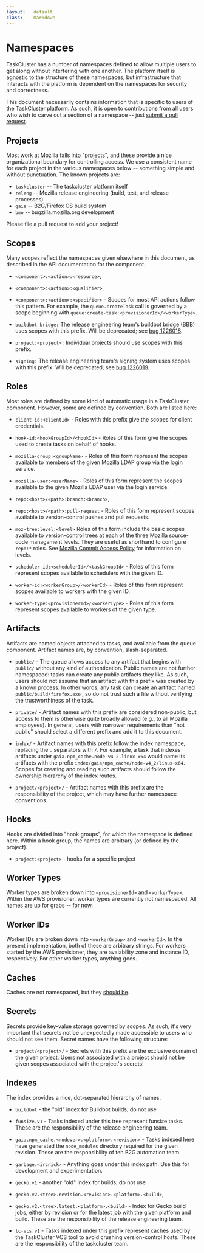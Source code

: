 ```yaml
---
layout:   default
class:    markdown
---
```


Namespaces
==========

TaskCluster has a number of namespaces defined to allow multiple users to get along without interfering with one another.
The platform itself is agnostic to the structure of these namespaces, but infrastructure that interacts with the platform is dependent on the namespaces for security and correctness.

This document necessarily contains information that is specific to users of the TaskCluster platform.
As such, it is open to contributions from all users who wish to carve out a section of a namespace -- just [submit a pull request](https://github.com/taskcluster/taskcluster-docs).

## Projects

Most work at Mozilla falls into "projects", and these provide a nice organizational boundary for controlling access.
We use a consistent name for each project in the various namespaces below -- something simple and without punctuation.
The known projects are:

 * `taskcluster` -- The taskcluster platform itself
 * `releng` -- Mozilla release engineering (build, test, and release processes)
 * `gaia` -- B2G/Firefox OS build system
 * `bmo` -- bugzilla.mozilla.org development

Please file a pull request to add your project!

## Scopes

Many scopes reflect the namespaces given elsewhere in this document, as described in the API documentation for the component.

* `<component>:<action>:<resource>`,
* `<component>:<action>:<qualifier>`,
* `<component>:<action>:<specifier>` -
   Scopes for most API actions follow this pattern.
   For example, the `queue.createTask` call is governed by a scope beginning with `queue:create-task:<provisionerId>/<workerType>`.

* `buildbot-bridge:`
   The release engineering team's buildbot bridge (BBB) uses scopes with this prefix.
   Will be deprecated; see [bug 1226018](https://bugzilla.mozilla.org/show_bug.cgi?id=1226018).

* `project:<project>:`
   Individual projects should use scopes with this prefix.

* `signing:`
   The release engineering team's signing system uses scopes with this prefix.
   Will be deprecated; see [bug 1226019](https://bugzilla.mozilla.org/show_bug.cgi?id=1226019).

## Roles

Most roles are defined by some kind of automatic usage in a TaskCluster component.
However, some are defined by convention.
Both are listed here:

* `client-id:<clientId>` -
   Roles with this prefix give the scopes for client credentials.

* `hook-id:<hookGroupId>/<hookId>` -
   Roles of this form give the scopes used to create tasks on behalf of hooks.

* `mozilla-group:<groupName>` -
   Roles of this form represent the scopes available to members of the given Mozilla LDAP group via the login service.

* `mozilla-user:<userName>` -
   Roles of this form represent the scopes available to the given Mozilla LDAP user via the login service.

* `repo:<host>/<path>:branch:<branch>`,
* `repo:<host>/<path>:pull-request` -
   Roles of this form represent scopes available to version-control pushes and pull requests.

* `moz-tree:level:<level>`
   Roles of this form include the basic scopes available to version-control trees at each of the three Mozilla source-code managament levels.
   They are useful as shorthand to configure `repo:*` roles.
   See [Mozilla Commit Access Policy](https://www.mozilla.org/en-US/about/governance/policies/commit/access-policy/) for information on levels.

* `scheduler-id:<schedulerId>/<taskGroupId>` -
   Roles of this form represent scopes available to schedulers with the given ID.

* `worker-id:<workerGroup>/<workerId>` -
   Roles of this form represent scopes available to workers with the given ID.

* `worker-type:<provisionerId>/<workerType>` -
   Roles of this form represent scopes available to workers of the given type.

## Artifacts

Artifacts are named objects attached to tasks, and available from the queue component.
Artifact names are, by convention, slash-separated.

* `public/` -
   The queue allows access to any artifact that begins with `public/` without any kind of authentication.
   Public names are not further namespaced: tasks can create any public artifacts they like.
   As such, users should not assume that an artifact with this prefix was created by a known process.
   In other words, any task can create an artifact named `public/build/firefox.exe` , so do not trust such a file without verifying the trustworthiness of the task.

* `private/` -
   Artifact names with this prefix are considered non-public, but access to them is otherwise quite broadly allowed (e.g., to all Mozilla employees).
   In general, users with narrower requirements than "not public" should select a different prefix and add it to this document.

* `index/` -
   Artifact names with this prefix follow the index namespace, replacing the `.` separators with `/`.
   For example, a task that indexes artifacts under `gaia.npm_cache.node-v4-2.linux-x64` would name its artifacts with the prefix `index/gaia/npm_cache/node-v4_2/linux-x64`.
   Scopes for creating and reading such artifacts should follow the ownership hierarchy of the index routes.

* `project/<project>/` -
   Artifact names with this prefix are the responsibility of the project, which may have further namespace conventions.

## Hooks

Hooks are divided into "hook groups", for which the namespace is defined here.
Within a hook group, the names are arbitrary (or defined by the project).

* `project:<project>` - hooks for a specific project

## Worker Types

Worker types are broken down into `<provisionerId>` and `<workerType>`.
Within the AWS provisioner, worker types are currently not namespaced.
All names are up for grabs -- [for now](https://bugzilla.mozilla.org/show_bug.cgi?id=1220686).

## Worker IDs

Worker IDs are broken down into `<workerGroup>` and `<workerId>`.
In the present implementation, both of these are arbitrary strings.
For workers started by the AWS provisioner, they are avaiability zone and instance ID, respectively.
For other worker types, anything goes.

## Caches

Caches are not namespaced, but they [should be](https://bugzilla.mozilla.org/show_bug.cgi?id=1220684).

## Secrets

Secrets provide key-value storage governed by scopes.
As such, it's very important that secrets not be unexpectedly made accessible to users who should not see them.
Secret names have the following structure:

* `project/<project>/` -
  Secrets with this prefix are the exclusive domain of the given project.
  Users not associated with a project should not be given scopes associated with the project's secrets!

## Indexes

The index provides a nice, dot-separated hierarchy of names.

* `buildbot` - the "old" index for Buildbot builds; do not use

* `funsize.v1` -
   Tasks indexed under this tree represent funsize tasks.
   These are the responsibility of the release engineering team.

* `gaia.npm_cache.<nodever>.<platform>.<revision>` -
   Tasks indexed here have generated the `node_modules` directory required for the given revision.
   These are the responsibility of teh B2G automation team.

* `garbage.<ircnick>` -
   Anything goes under this index path.
   Use this for development and experimentation.

* `gecko.v1` - another "old" index for builds; do not use

* `gecko.v2.<tree>.revision.<revision>.<platform>.<build>`,
* `gecko.v2.<tree>.latest.<platform>.<build>` -
   Index for Gecko build jobs, either by revision or for the latest job with the given platform and build.
   These are the responsibility of the release engineering team.

* `tc-vcs.v1` -
   Tasks indexed under this prefix represent caches used by the TaskCluster VCS tool to avoid crushing version-control hosts.
   These are the responsibility of the taskcluster team.
